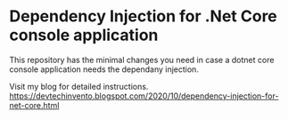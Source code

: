 # Dependency Injection for .Net Core console application

This repository has the minimal changes you need in case a dotnet core console application needs the dependany injection.

Visit my blog for detailed instructions.
https://devtechinvento.blogspot.com/2020/10/dependency-injection-for-net-core.html
